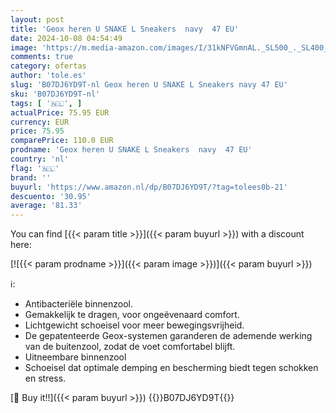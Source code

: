 ```yaml
---
layout: post
title: 'Geox heren U SNAKE L Sneakers  navy  47 EU'
date: 2024-10-08 04:54:49
image: 'https://m.media-amazon.com/images/I/31kNFVGmnAL._SL500_._SL400_.jpg'
comments: true
category: ofertas
author: 'tole.es'
slug: 'B07DJ6YD9T-nl Geox heren U SNAKE L Sneakers navy 47 EU'
sku: 'B07DJ6YD9T-nl'
tags: [ '🇳🇱', ]
actualPrice: 75.95 EUR
currency: EUR
price: 75.95
comparePrice: 110.0 EUR
prodname: 'Geox heren U SNAKE L Sneakers  navy  47 EU'
country: 'nl'
flag: '🇳🇱'
brand: ''
buyurl: 'https://www.amazon.nl/dp/B07DJ6YD9T/?tag=tolees0b-21'
descuento: '30.95'
average: '81.33'
---
```


You can find [{{< param title >}}]({{< param buyurl >}}) with a discount here:

[![{{< param prodname >}}]({{< param image >}})]({{< param buyurl >}})

ℹ️:

- Antibacteriële binnenzool.
- Gemakkelijk te dragen, voor ongeëvenaard comfort.
- Lichtgewicht schoeisel voor meer bewegingsvrijheid.
- De gepatenteerde Geox-systemen garanderen de ademende werking van de buitenzool, zodat de voet comfortabel blijft.
- Uitneembare binnenzool
- Schoeisel dat optimale demping en bescherming biedt tegen schokken en stress.

[🛒 Buy it!!]({{< param buyurl >}})
{{<world>}}B07DJ6YD9T{{</world>}}
